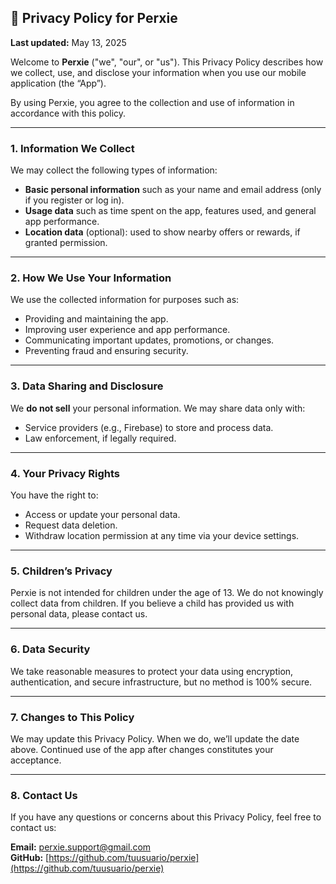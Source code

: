 ## 📄 Privacy Policy for Perxie

**Last updated:** May 13, 2025

Welcome to **Perxie** ("we", "our", or "us"). This Privacy Policy describes how we collect, use, and disclose your information when you use our mobile application (the “App”).

By using Perxie, you agree to the collection and use of information in accordance with this policy.

---

### 1. Information We Collect

We may collect the following types of information:

- **Basic personal information** such as your name and email address (only if you register or log in).
- **Usage data** such as time spent on the app, features used, and general app performance.
- **Location data** (optional): used to show nearby offers or rewards, if granted permission.

---

### 2. How We Use Your Information

We use the collected information for purposes such as:

- Providing and maintaining the app.
- Improving user experience and app performance.
- Communicating important updates, promotions, or changes.
- Preventing fraud and ensuring security.

---

### 3. Data Sharing and Disclosure

We **do not sell** your personal information. We may share data only with:

- Service providers (e.g., Firebase) to store and process data.
- Law enforcement, if legally required.

---

### 4. Your Privacy Rights

You have the right to:

- Access or update your personal data.
- Request data deletion.
- Withdraw location permission at any time via your device settings.

---

### 5. Children’s Privacy

Perxie is not intended for children under the age of 13. We do not knowingly collect data from children. If you believe a child has provided us with personal data, please contact us.

---

### 6. Data Security

We take reasonable measures to protect your data using encryption, authentication, and secure infrastructure, but no method is 100% secure.

---

### 7. Changes to This Policy

We may update this Privacy Policy. When we do, we’ll update the date above. Continued use of the app after changes constitutes your acceptance.

---

### 8. Contact Us

If you have any questions or concerns about this Privacy Policy, feel free to contact us:

**Email:** perxie.support@gmail.com  
**GitHub:** [https://github.com/tuusuario/perxie](https://github.com/tuusuario/perxie)
